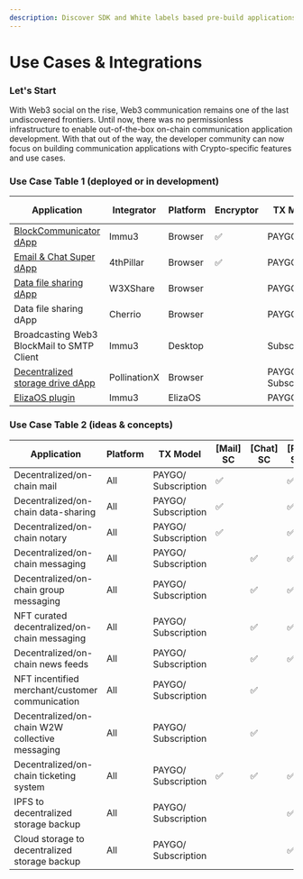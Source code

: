 ```yaml
---
description: Discover SDK and White labels based pre-build applications and future ideas.
---
```


# Use Cases & Integrations

### Let's Start

With Web3 social on the rise, Web3 communication remains one of the last undiscovered frontiers. Until now, there was no permissionless infrastructure to enable out-of-the-box on-chain communication application development. With that out of the way, the developer community can now focus on building communication applications with Crypto-specific features and use cases.

### Use Case Table 1 (deployed or in development)

<table><thead><tr><th width="190">Application</th><th width="128">Integrator</th><th>Platform</th><th>Encryptor</th><th>TX Model</th><th>[Mail] SC</th><th>[Chat] SC</th><th>[PX] SC</th><th>OCC SDK</th><th>PX SDK</th></tr></thead><tbody><tr><td><a href="https://app.immu3.io/">BlockCommunicator dApp</a></td><td>Immu3</td><td>Browser</td><td>✅</td><td>PAYGO</td><td>✅</td><td>✅</td><td></td><td>✅</td><td></td></tr><tr><td><a href="https://app.the4thpillar.io/">Email &#x26; Chat Super dApp</a></td><td>4thPillar</td><td>Browser</td><td>✅</td><td>PAYGO</td><td>✅</td><td>✅</td><td>✅</td><td>✅</td><td></td></tr><tr><td><a href="https://w3xshare.com/">Data file sharing dApp</a></td><td>W3XShare</td><td>Browser</td><td></td><td>PAYGO</td><td>✅</td><td></td><td>✅</td><td>✅</td><td></td></tr><tr><td>Data file sharing dApp </td><td>Cherrio</td><td>Browser</td><td></td><td>PAYGO</td><td>✅</td><td></td><td>✅</td><td>✅</td><td></td></tr><tr><td>Broadcasting Web3 BlockMail to SMTP Client</td><td>Immu3</td><td>Desktop</td><td></td><td>Subscription</td><td>✅</td><td></td><td></td><td>✅</td><td></td></tr><tr><td><a href="https://drive.pollinationx.io">Decentralized storage drive dApp</a></td><td>PollinationX</td><td>Browser</td><td></td><td>PAYGO/ Subscription</td><td></td><td></td><td>✅</td><td></td><td>✅</td></tr><tr><td><a href="elizaos.md">ElizaOS plugin</a></td><td>Immu3</td><td>ElizaOS</td><td></td><td>PAYGO</td><td></td><td>✅</td><td>✅</td><td>✅</td><td></td></tr></tbody></table>

### Use Case Table 2 (ideas & concepts)

<table><thead><tr><th width="192">Application</th><th>Platform</th><th>TX Model</th><th>[Mail] SC</th><th>[Chat] SC</th><th>[PX] SC</th><th>OCC SDK</th><th>PX SDK</th><th>White-label</th></tr></thead><tbody><tr><td>Decentralized/on-chain mail</td><td>All</td><td>PAYGO/ Subscription</td><td>✅</td><td></td><td>✅</td><td>✅</td><td></td><td>Immu3 dMail </td></tr><tr><td>Decentralized/on-chain data-sharing</td><td>All</td><td>PAYGO/ Subscription</td><td>✅</td><td></td><td>✅</td><td>✅</td><td></td><td>W3XShare</td></tr><tr><td>Decentralized/on-chain notary</td><td>All</td><td>PAYGO/ Subscription</td><td>✅</td><td></td><td>✅</td><td>✅</td><td></td><td>Immu3 dMail</td></tr><tr><td>Decentralized/on-chain messaging</td><td>All</td><td>PAYGO/ Subscription</td><td></td><td>✅</td><td>✅</td><td>✅</td><td></td><td>Immu3 dChat</td></tr><tr><td>Decentralized/on-chain group messaging</td><td>All</td><td>PAYGO/ Subscription</td><td></td><td>✅</td><td>✅</td><td>✅</td><td></td><td>Immu3 dChat</td></tr><tr><td>NFT curated decentralized/on-chain messaging</td><td>All</td><td>PAYGO/ Subscription</td><td></td><td>✅</td><td>✅</td><td>✅</td><td></td><td>Immu3 dChat</td></tr><tr><td>Decentralized/on-chain news feeds</td><td>All</td><td>PAYGO/ Subscription</td><td></td><td>✅</td><td>✅</td><td>✅</td><td></td><td></td></tr><tr><td>NFT incentified  merchant/customer communication </td><td>All</td><td>PAYGO/ Subscription</td><td></td><td>✅</td><td></td><td>✅</td><td></td><td></td></tr><tr><td>Decentralized/on-chain W2W collective messaging </td><td>All</td><td>PAYGO/ Subscription</td><td></td><td>✅</td><td></td><td>✅</td><td></td><td></td></tr><tr><td>Decentralized/on-chain ticketing system</td><td>All</td><td>PAYGO/ Subscription</td><td>✅</td><td>✅</td><td>✅</td><td>✅</td><td></td><td></td></tr><tr><td>IPFS to decentralized storage backup</td><td>All</td><td>PAYGO/ Subscription</td><td></td><td></td><td>✅</td><td></td><td>✅</td><td></td></tr><tr><td>Cloud storage to decentralized storage backup</td><td>All</td><td>PAYGO/ Subscription</td><td></td><td></td><td>✅</td><td></td><td>✅</td><td>PX Drive</td></tr></tbody></table>


